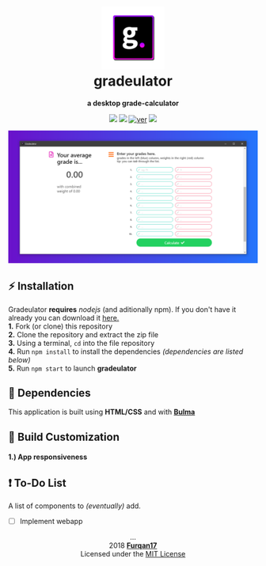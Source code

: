 <h1 align="center">
  <img src="media/gradeulator%20icon/gradeulator.png" width="25%">
  <br> gradeulator
</h1>

<p align="center"> <b> a desktop grade-calculator </b> </p>

<p align="center">
  <a href="https://electronjs.org/"><img src="https://img.shields.io/badge/electron-2.0.8-8240ac.svg"></a>
  <a href="https://github.com/Furqan17/gradeulator/blob/master/package.json"><img src="https://img.shields.io/badge/version-1.0.1-40c123.svg"></a>
  <a href="https://technet.microsoft.com/en-us/library/bb496995.aspx"><img src="https://img.shields.io/badge/platform(s)-win64%20%7C%20osx-red.svg" alt="ver"></a>
  <a href="https://opensource.org/licenses/MIT"><img src="https://img.shields.io/badge/license-MIT-ff69b4.svg"></a>
</p>

<div align="center">
  <a href="https://raw.githubusercontent.com/Furqan17/gradeulator/master/media/gradeulator-src/calculate-purple-bg.PNG" target="_blank">
    <img src="https://raw.githubusercontent.com/Furqan17/gradeulator/master/media/gradeulator-src/calculate-purple-bg.PNG">
  </a>
</div>

## :zap: Installation
Gradeulator **requires** _nodejs_ (and aditionally npm). If you don't have it already you can download it [here.](https://nodejs.org/en/)   
**1.** Fork (or clone) this repository  
**2.** Clone the repository and extract the zip file  
**3.** Using a terminal, `cd` into the file repository  
**4.** Run `npm install` to install the dependencies *(dependencies are listed below)*  
**5.** Run `npm start` to launch **gradeulator**

## :open_file_folder: Dependencies
This application is built using **HTML/CSS** and with **[Bulma](https://bulma.io/)**

## :wrench: Build Customization

#### 1.) App responsiveness

## :heavy_exclamation_mark: To-Do List
A list of components to *(eventually)* add.
- [ ] Implement webapp

<p align="center"> ...
  <br>2018 <a href="https://github.com/Furqan17"><strong>Furqan17</strong></a>
  <br> Licensed under the <a href="https://github.com/Furqan17/crypto-desk/blob/master/LICENSE">MIT License</a>
</p>

